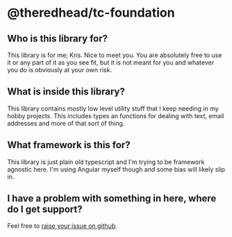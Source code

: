 # @theredhead/tc-foundation

## Who is this library for?

This library is for me; Kris. Nice to meet you. You are absolutely free to use it or any part of it as you see fit, but it is not meant for you and whatever you do is obviously at your own risk.

## What is inside this library?

This library contains mostly low level utility stuff that I keep needing in my hobby projects. This includes types an functions for dealing with text, email addresses and more of that sort of thing.

## What framework is this for?

This library is just plain old typescript and I'm trying to be framework agnostic here. I'm using Angular myself though and some bias will likely slip in.

## I have a problem with something in here, where do I get support?

Feel free to [raise your issue on github](https://github.com/theredhead/tc-foundation/issues).
